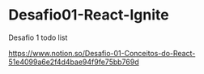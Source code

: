 # Desafio01-React-Ignite
Desafio 1 todo list

https://www.notion.so/Desafio-01-Conceitos-do-React-51e4099a6e2f4d4bae94f9fe75bb769d

